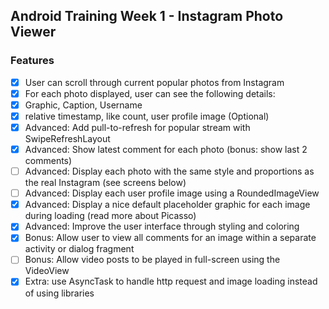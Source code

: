 ## Android Training Week 1 - Instagram Photo Viewer

### Features
* [x] User can scroll through current popular photos from Instagram
* [x] For each photo displayed, user can see the following details:
 * [x] Graphic, Caption, Username
 * [x] relative timestamp, like count, user profile image (Optional)
* [x]  Advanced: Add pull-to-refresh for popular stream with SwipeRefreshLayout
* [x] Advanced: Show latest comment for each photo (bonus: show last 2 comments)
* [ ] Advanced: Display each photo with the same style and proportions as the real Instagram (see screens below)
* [ ] Advanced: Display each user profile image using a RoundedImageView
* [x] Advanced: Display a nice default placeholder graphic for each image during loading (read more about Picasso)
* [x] Advanced: Improve the user interface through styling and coloring
* [x] Bonus: Allow user to view all comments for an image within a separate activity or dialog fragment
* [ ] Bonus: Allow video posts to be played in full-screen using the VideoView
* [x] Extra: use AsyncTask to handle http request and image loading instead of using libraries
